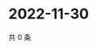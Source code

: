 # 2022-11-30

共 0 条

<!-- BEGIN WEIBO -->
<!-- 最后更新时间 Wed Nov 30 2022 21:28:16 GMT+0800 (China Standard Time) -->

<!-- END WEIBO -->
